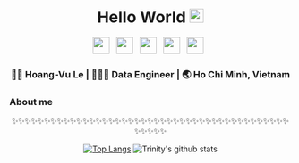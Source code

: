 <div align="center">
  <h1> Hello World <img src="https://media.giphy.com/media/hvRJCLFzcasrR4ia7z/giphy.gif" width="25px"></h1>
</div>
 
<p align='center'> 
<a href="https://www.linkedin.com/in/lhvubtqn/"><img height="30" src="https://raw.githubusercontent.com/lhvubtqn/lhvubtqn/master/icons/linkedin.png?raw=true"></a>&nbsp;&nbsp;
<a href="https://medium.com/@lhvu"><img height="30" src="https://raw.githubusercontent.com/lhvubtqn/lhvubtqn/master/icons/medium.png?raw=true"></a>&nbsp;&nbsp;
<a href="https://twitter.com/lhvubtqn"><img height="30" src="https://raw.githubusercontent.com/lhvubtqn/lhvubtqn/master/icons/twitter.png?raw=true"></a>&nbsp;&nbsp;
<a href="https://dev.to/lhvubtqn"><img height="30" src="https://raw.githubusercontent.com/lhvubtqn/lhvubtqn/master/icons/devto.png?raw=true"></a>&nbsp;&nbsp;
<a href="https://instagram.com/lhvubtqn"><img height="30" src="https://raw.githubusercontent.com/lhvubtqn/lhvubtqn/master/icons/instagram.png?raw=true"></a>&nbsp;&nbsp;

<div align="center">
<h3> 👩🏻 Hoang-Vu Le | 👩🏻‍💻 Data Engineer | 🌏 Ho Chi Minh, Vietnam </h3> 
</div>

### About me

<div align="center">

✨✨✨✨✨✨✨✨✨✨✨✨✨✨✨✨✨✨✨✨✨✨✨✨✨✨✨✨✨✨✨✨✨✨✨✨✨✨✨✨✨✨✨✨✨✨✨✨

[![Top Langs](https://github-readme-stats.vercel.app/api/top-langs/?username=lhvubtqn&layout=compact)](https://github.com/anuraghazra/github-readme-stats)
![Trinity's github stats](https://github-readme-stats.vercel.app/api/?username=lhvubtqn&show_icons=true&title_color=1F75C8&icon_color=2AA410&text_color=043667&bg_color=ffffff)

</div>
<!--
**lhvubtqn/lhvubtqn** is a ✨ _special_ ✨ repository because its `README.md` (this file) appears on your GitHub profile.
-->
